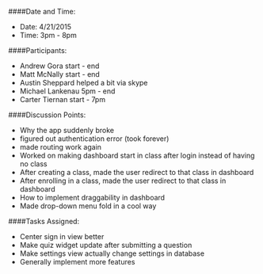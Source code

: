 ####Date and Time:

* Date: 4/21/2015
* Time: 3pm - 8pm


####Participants:

* Andrew Gora        start - end
* Matt McNally       start - end
* Austin Sheppard    helped a bit via skype
* Michael Lankenau   5pm - end
* Carter Tiernan     start - 7pm


####Discussion Points:

* Why the app suddenly broke
 * figured out authentication error (took forever)
 * made routing work again
* Worked on making dashboard start in class after login instead of having no class
* After creating a class, made the user redirect to that class in dashboard
* After enrolling in a class, made the user redirect to that class in dashboard
* How to implement draggability in dashboard
* Made drop-down menu fold in a cool way


####Tasks Assigned:

* Center sign in view better
* Make quiz widget update after submitting a question
* Make settings view actually change settings in database
* Generally implement more features

